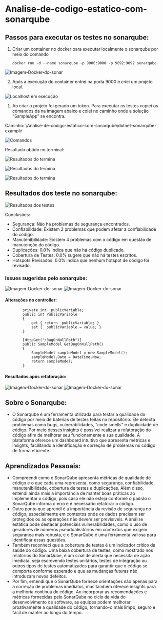 # Analise-de-codigo-estatico-com-sonarqube

## Passos para executar os testes no sonarqube:

1. Criar um container no docker para executar localmente o sonarqube por meio do comando 
   
   ```docker run -d --name sonarqube -p 9000:9000 -p 9092:9092 sonarqube```

![Imagem-Docker-do-sonar](./Assets/Docker-img_sonar.png)

2. Após a execução do container entrei na porta 9000 e criei um projeto local.

![Localhost em execução](./Assets/localhost.png)

1. Ao criar o projeto foi gerado um token. Para executar os testes copiei os comandos da na imagem abaixo e colei no caminho onde a solução “SampleApp” se encontra.

Caminho: \Analise-de-codigo-estatico-com-sonarqube\dotnet-sonarqube-example

![Comandos](./Assets/comando-para-rodar-testes.png)

Resultado obtido no terminal: 

![Resultados do termina](./Assets/resultado-terminal.png)

![Resultados do termina](./Assets/resultado-terminal-02.png)

![Resultados do termina](./Assets/resultado-terminal-03.png)

## Resultados dos teste no sonarqube: 

![Resultados dos testes](./Assets/resultado-geral.png)

Conclusões: 

* Segurança: Não há problemas de segurança encontrados.
* Confiabilidade: Existem 2 problemas que podem afetar a confiabilidade do código.
* Manutenibilidade: Existem 4 problemas com o código em questão de manutenção do código.
* Duplicações: 0.0% indica que não há código duplicado.
* Cobertura de Testes: 0.0% sugere que não há testes escritos.
* Hotspots Revisados: 0.0% indica que nenhum hotspot de código foi revisado.

### Issues sugeridas pelo sonarqube:

![Imagem-Docker-do-sonar](./Assets/issue_01.png)
![Imagem-Docker-do-sonar](./Assets/issue_02.png)

#### Alterações no controller:

```
        private int _publicVariable;
        public int PublicVariable
        {
            get { return _publicVariable; }
            set { _publicVariable = value; }
        }
```

```
        [HttpGet("/BugOnNullPath")]
        public SampleModel GetBugOnNullPath()
        {
            SampleModel sampleModel = new SampleModel(); 
            sampleModel.Date = DateTime.Now; 
            return sampleModel;
        }
```

#### Resultados após refatoração:

![Imagem-Docker-do-sonar](./Assets/resultado-refatorado.png)
![Imagem-Docker-do-sonar](./Assets/issue-apos-refat.png)


## Sobre o Sonarqube:

* O Sonarqube é um ferramenta utilizada para testar a qualidade do código por meio de baterias de testes feitas no repositório. Ele detecta problemas como bugs, vulnerabilidades, "code smells" e duplicidade de código. Por meio desses insights é possível realizar a refatoração do código afim de melhorar seu funcionamente e sua qualidade. A plataforma oferece um dashboard intuitivo que apresenta métricas e insights, facilitando a identificação e correção de problemas no código de forma eficiente.

## Aprendizados Pessoais:

* Compreendi como o SonarQube apresenta métricas de qualidade de código e o que cada uma representa, como segurança, confiabilidade, manutenibilidade, cobertura de testes e duplicações. Além disso, entendi ainda mais a importância de manter boas práticas ao implementar o código, pois caso ele não esteja conforme o padrão o SonarQube informa o erro e é necessário refatorar o código.
* Outro ponto que aprendi é a importância da revisão de segurança no código, especialmente em contextos onde os dados precisam ser protegidos ou as operações não devem ser previsíveis. A análise estática pode destacar potenciais vulnerabilidades, como o uso de geradores de números pseudoaleatórios em contextos que exigem segurança mais robusta, e o SonarQube é uma ferramenta valiosa para identificar essas questões.
* Também reconheci que a cobertura de testes é um indicador crítico da saúde do código. Uma baixa cobertura de testes, como mostrado nos relatórios do SonarQube, é um sinal de alerta que necessita de ação imediata, seja escrevendo testes unitários, testes de integração ou outros tipos de testes automatizados para garantir que o código se comporta conforme esperado e que as mudanças futuras não introduzam novos defeitos.
* Por fim, entendi que o SonarQube fornece orientações não apenas para a correção de problemas imediatos, mas também oferece insights para a melhoria contínua do código. Ao incorporar as recomendações e métricas fornecidas pelo SonarQube no ciclo de vida do desenvolvimento de software, as equipes podem melhorar proativamente a qualidade do código, tornando-o mais limpo, seguro e fácil de manter ao longo do tempo.








